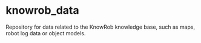 knowrob_data
============

Repository for data related to the KnowRob knowledge base, such as maps, robot log data or object models.
